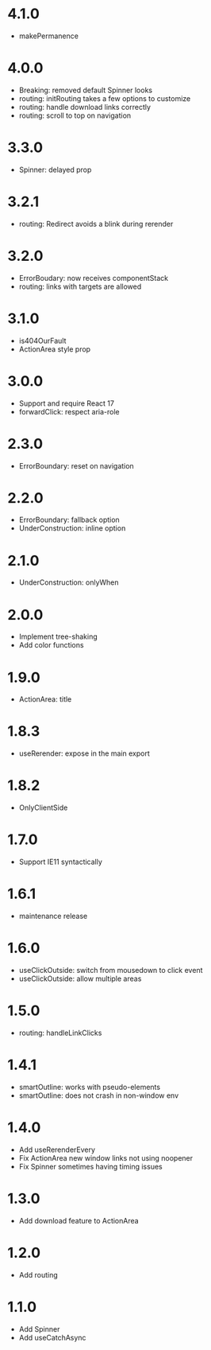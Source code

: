 # 4.1.0

- makePermanence

# 4.0.0

- Breaking: removed default Spinner looks
- routing: initRouting takes a few options to customize
- routing: handle download links correctly
- routing: scroll to top on navigation

# 3.3.0

- Spinner: delayed prop

# 3.2.1

- routing: Redirect avoids a blink during rerender

# 3.2.0

- ErrorBoudary: now receives componentStack
- routing: links with targets are allowed

# 3.1.0

- is404OurFault
- ActionArea style prop

# 3.0.0

- Support and require React 17
- forwardClick: respect aria-role

# 2.3.0

- ErrorBoundary: reset on navigation

# 2.2.0

- ErrorBoundary: fallback option
- UnderConstruction: inline option

# 2.1.0

- UnderConstruction: onlyWhen

# 2.0.0

- Implement tree-shaking
- Add color functions

# 1.9.0

- ActionArea: title

# 1.8.3

- useRerender: expose in the main export

# 1.8.2

- OnlyClientSide

# 1.7.0

- Support IE11 syntactically

# 1.6.1

- maintenance release

# 1.6.0

- useClickOutside: switch from mousedown to click event
- useClickOutside: allow multiple areas

# 1.5.0

- routing: handleLinkClicks

# 1.4.1

- smartOutline: works with pseudo-elements
- smartOutline: does not crash in non-window env

# 1.4.0

- Add useRerenderEvery
- Fix ActionArea new window links not using noopener
- Fix Spinner sometimes having timing issues

# 1.3.0

- Add download feature to ActionArea

# 1.2.0

- Add routing

# 1.1.0

- Add Spinner
- Add useCatchAsync
